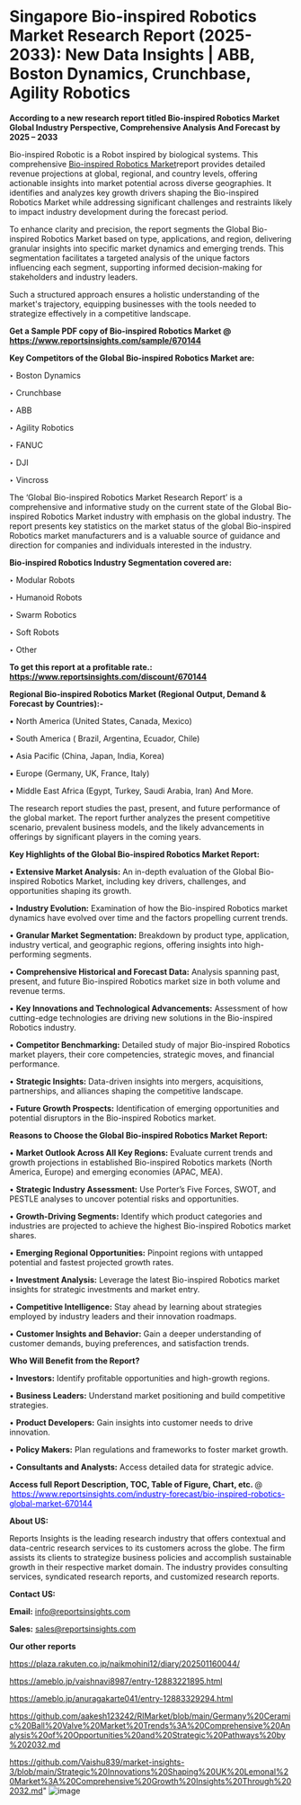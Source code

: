 # Singapore Bio-inspired Robotics Market Research Report (2025-2033): New Data Insights | ABB, Boston Dynamics, Crunchbase, Agility Robotics

<strong>According to a new research report titled Bio-inspired Robotics Market Global Industry Perspective, Comprehensive Analysis And Forecast by 2025 – 2033</strong>

Bio-inspired Robotic is a Robot inspired by biological systems. This comprehensive <a href=https://www.reportsinsights.com/sample/670144>Bio-inspired Robotics Market</a>report provides detailed revenue projections at global, regional, and country levels, offering actionable insights into market potential across diverse geographies. It identifies and analyzes key growth drivers shaping the Bio-inspired Robotics Market while addressing significant challenges and restraints likely to impact industry development during the forecast period.

To enhance clarity and precision, the report segments the Global Bio-inspired Robotics Market based on type, applications, and region, delivering granular insights into specific market dynamics and emerging trends. This segmentation facilitates a targeted analysis of the unique factors influencing each segment, supporting informed decision-making for stakeholders and industry leaders.

Such a structured approach ensures a holistic understanding of the market's trajectory, equipping businesses with the tools needed to strategize effectively in a competitive landscape.

<strong>Get a Sample PDF copy of Bio-inspired Robotics Market </strong><strong>@<a href=https://www.reportsinsights.com/sample/670144 style=color:#0000ff;> https://www.reportsinsights.com/sample/670144</a></strong></font>

<strong>Key Competitors of the Global Bio-inspired Robotics Market are:</strong>

‣ Boston Dynamics

‣ Crunchbase

‣ ABB

‣ Agility Robotics

‣ FANUC

‣ DJI

‣ Vincross

The ‘Global Bio-inspired Robotics Market Research Report’ is a comprehensive and informative study on the current state of the Global Bio-inspired Robotics Market industry with emphasis on the global industry. The report presents key statistics on the market status of the global Bio-inspired Robotics market manufacturers and is a valuable source of guidance and direction for companies and individuals interested in the industry.

<strong>Bio-inspired Robotics Industry Segmentation covered are:</strong>

‣ Modular Robots

‣ Humanoid Robots

‣ Swarm Robotics

‣ Soft Robots

‣ Other

<strong>To get this report at a profitable rate.: <a href=https://www.reportsinsights.com/discount/670144 style=color:#0000ff;>https://www.reportsinsights.com/discount/670144</a></strong></font>

<strong>Regional Bio-inspired Robotics Market (Regional Output, Demand &amp; Forecast by Countries):-</strong>

• North America (United States, Canada, Mexico)

• South America ( Brazil, Argentina, Ecuador, Chile)

• Asia Pacific (China, Japan, India, Korea)

• Europe (Germany, UK, France, Italy)

• Middle East Africa (Egypt, Turkey, Saudi Arabia, Iran) And More.

The research report studies the past, present, and future performance of the global market. The report further analyzes the present competitive scenario, prevalent business models, and the likely advancements in offerings by significant players in the coming years.

<strong>Key Highlights of the Global Bio-inspired Robotics Market Report:</strong>

• <strong>Extensive Market Analysis:</strong> An in-depth evaluation of the Global Bio-inspired Robotics Market, including key drivers, challenges, and opportunities shaping its growth.

• <strong>Industry Evolution:</strong> Examination of how the Bio-inspired Robotics market dynamics have evolved over time and the factors propelling current trends.

• <strong>Granular Market Segmentation:</strong> Breakdown by product type, application, industry vertical, and geographic regions, offering insights into high-performing segments.

• <strong>Comprehensive Historical and Forecast Data:</strong> Analysis spanning past, present, and future Bio-inspired Robotics market size in both volume and revenue terms.

• <strong>Key Innovations and Technological Advancements:</strong> Assessment of how cutting-edge technologies are driving new solutions in the Bio-inspired Robotics industry.

• <strong>Competitor Benchmarking:</strong> Detailed study of major Bio-inspired Robotics market players, their core competencies, strategic moves, and financial performance.

• <strong>Strategic Insights:</strong> Data-driven insights into mergers, acquisitions, partnerships, and alliances shaping the competitive landscape.

• <strong>Future Growth Prospects:</strong> Identification of emerging opportunities and potential disruptors in the Bio-inspired Robotics market.

<strong>Reasons to Choose the Global Bio-inspired Robotics Market Report:</strong>

• <strong>Market Outlook Across All Key Regions:</strong> Evaluate current trends and growth projections in established Bio-inspired Robotics markets (North America, Europe) and emerging economies (APAC, MEA).

• <strong>Strategic Industry Assessment:</strong> Use Porter’s Five Forces, SWOT, and PESTLE analyses to uncover potential risks and opportunities.

• <strong>Growth-Driving Segments:</strong> Identify which product categories and industries are projected to achieve the highest Bio-inspired Robotics market shares.

• <strong>Emerging Regional Opportunities:</strong> Pinpoint regions with untapped potential and fastest projected growth rates.

• <strong>Investment Analysis:</strong> Leverage the latest Bio-inspired Robotics market insights for strategic investments and market entry.

• <strong>Competitive Intelligence:</strong> Stay ahead by learning about strategies employed by industry leaders and their innovation roadmaps.

• <strong>Customer Insights and Behavior:</strong> Gain a deeper understanding of customer demands, buying preferences, and satisfaction trends.

<strong>Who Will Benefit from the Report?</strong>

• <strong>Investors:</strong> Identify profitable opportunities and high-growth regions.

• <strong>Business Leaders:</strong> Understand market positioning and build competitive strategies.

• <strong>Product Developers:</strong> Gain insights into customer needs to drive innovation.

• <strong>Policy Makers:</strong> Plan regulations and frameworks to foster market growth.

• <strong>Consultants and Analysts:</strong> Access detailed data for strategic advice.
</ul>
<strong>Access full Report Description, TOC, Table of Figure, Chart, etc. </strong>@  <a href=https://www.reportsinsights.com/industry-forecast/bio-inspired-robotics-global-market-670144 style=color:#0000ff;>https://www.reportsinsights.com/industry-forecast/bio-inspired-robotics-global-market-670144</a></font>

<strong><strong>About US</strong>:</strong>

Reports Insights is the leading research industry that offers contextual and data-centric research services to its customers across the globe. The firm assists its clients to strategize business policies and accomplish sustainable growth in their respective market domain. The industry provides consulting services, syndicated research reports, and customized research reports.

<strong>Contact US:</strong>

<p class=""""><b>Email:</b> <a href=mailto:info@reportsinsights.com>info@reportsinsights.com</a></p>
<p class=""""><b>Sales:</b> <a href=mailto:sales@reportsinsights.com>sales@reportsinsights.com</a></p>

<strong>Our other reports</strong>

<a href=https://plaza.rakuten.co.jp/naikmohini12/diary/202501160044/>https://plaza.rakuten.co.jp/naikmohini12/diary/202501160044/</a>

<a href=https://ameblo.jp/vaishnavi8987/entry-12883221895.html>https://ameblo.jp/vaishnavi8987/entry-12883221895.html</a>

<a href=https://ameblo.jp/anuragakarte041/entry-12883329294.html>https://ameblo.jp/anuragakarte041/entry-12883329294.html</a>

<a href=https://github.com/aakesh123242/RIMarket/blob/main/Germany%20Ceramic%20Ball%20Valve%20Market%20Trends%3A%20Comprehensive%20Analysis%20of%20Opportunities%20and%20Strategic%20Pathways%20by%202032.md>https://github.com/aakesh123242/RIMarket/blob/main/Germany%20Ceramic%20Ball%20Valve%20Market%20Trends%3A%20Comprehensive%20Analysis%20of%20Opportunities%20and%20Strategic%20Pathways%20by%202032.md</a>

<a href=https://github.com/Vaishu839/market-insights-3/blob/main/Strategic%20Innovations%20Shaping%20UK%20Lemonal%20Market%3A%20Comprehensive%20Growth%20Insights%20Through%202032.md>https://github.com/Vaishu839/market-insights-3/blob/main/Strategic%20Innovations%20Shaping%20UK%20Lemonal%20Market%3A%20Comprehensive%20Growth%20Insights%20Through%202032.md</a>"
![image](https://github.com/user-attachments/assets/b68afe98-dda2-4dda-b4b6-84fa29d911ee)
